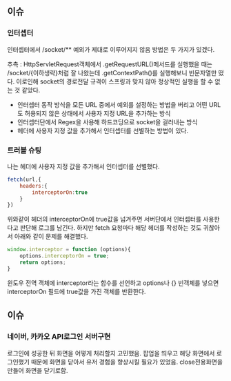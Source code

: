 ## 이슈
### 인터셉터
인터셉터에서 /socket/** 예외가 제대로 이루어지지 않음
방법은 두 가지가 있겠다.

추측 : HttpServletRequest객체에서 .getRequestURL()메서드를 실행했을 때는 /socket/{이하생략}처럼 잘 나왔는데 .getContextPath()를 실행해보니 빈문자열만 떴다. 이로인해 socket의 경로전달 규격이 스프링과 맞지 않아 정상적인 실행을 할 수 없는 것 같았다.

* 인터셉터 동작 방식을 모든 URL 중에서 예외를 설정하는 방법을 버리고 어떤 URL도 허용되지 않은 상태에서 사용자 지정 URL을 추가하는 방식
* 인터셉터단에서 Regex을 사용해 하드코딩으로 socket을 걸러내는 방식
* 헤더에 사용자 지정 값을 추가해서 인터셉터를 선별하는 방법이 있다.

### 트러블 슈팅
나는 헤더에 사용자 지정 값을 추가해서 인터셉터를 선별했다.
```js
fetch(url,{
	headers:{
		interceptorOn:true
	}
})
```
위와같이 헤더의 interceptorOn에 true값을 넘겨주면 서버단에서 인터셉터를 사용한다고 판단해 로그를 남긴다.
하지만 fetch 요청마다 해당 헤더를 작성하는 것도 귀찮아서 아래와 같이 문제를 해결했다.
```js
window.interceptor = function (options){  
    options.interceptorOn = true;  
    return options;  
}
```
윈도우 전역 객체에 interceptor라는 함수를 선언하고 options나 {} 빈객체를 넣으면 interceptorOn 필드에 true값을 가진 객체를 반환한다.


## 이슈
### 네이버, 카카오 API로그인 서버구현
로그인에 성공한 뒤 화면을 어떻게 처리할지 고민했음.
팝업을 띄우고 해당 화면에서 로그인했기 때문에 화면을 닫아서 유저 경험을 향상시킬 필요가 있었음.
close전용화면을 만들어 화면을 닫기로함.